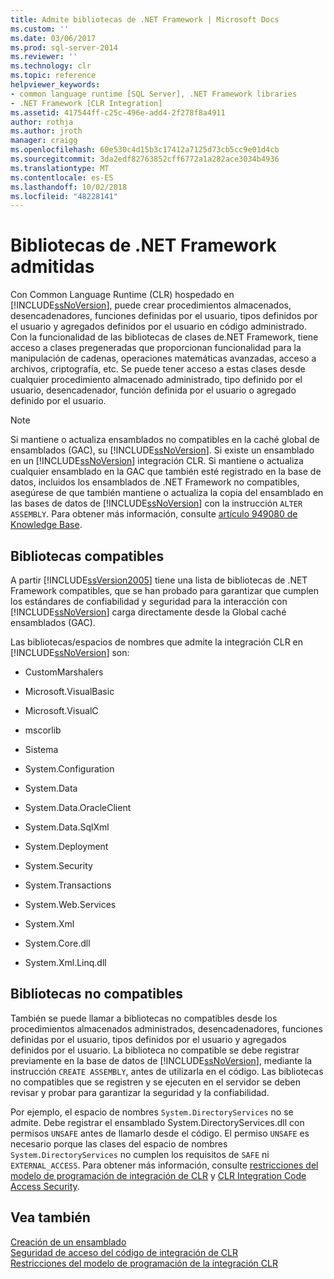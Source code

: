 ```yaml
---
title: Admite bibliotecas de .NET Framework | Microsoft Docs
ms.custom: ''
ms.date: 03/06/2017
ms.prod: sql-server-2014
ms.reviewer: ''
ms.technology: clr
ms.topic: reference
helpviewer_keywords:
- common language runtime [SQL Server], .NET Framework libraries
- .NET Framework [CLR Integration]
ms.assetid: 417544ff-c25c-496e-add4-2f278f8a4911
author: rothja
ms.author: jroth
manager: craigg
ms.openlocfilehash: 60e530c4d15b3c17412a7125d73cb5cc9e01d4cb
ms.sourcegitcommit: 3da2edf82763852cff6772a1a282ace3034b4936
ms.translationtype: MT
ms.contentlocale: es-ES
ms.lasthandoff: 10/02/2018
ms.locfileid: "48228141"
---
```

# <a name="supported-net-framework-libraries"></a>Bibliotecas de .NET Framework admitidas
  Con Common Language Runtime (CLR) hospedado en [!INCLUDE[ssNoVersion](../../../includes/ssnoversion-md.md)], puede crear procedimientos almacenados, desencadenadores, funciones definidas por el usuario, tipos definidos por el usuario y agregados definidos por el usuario en código administrado. Con la funcionalidad de las bibliotecas de clases de.NET Framework, tiene acceso a clases pregeneradas que proporcionan funcionalidad para la manipulación de cadenas, operaciones matemáticas avanzadas, acceso a archivos, criptografía, etc. Se puede tener acceso a estas clases desde cualquier procedimiento almacenado administrado, tipo definido por el usuario, desencadenador, función definida por el usuario o agregado definido por el usuario.  
  
> [!NOTE]  
>  Si mantiene o actualiza ensamblados no compatibles en la caché global de ensamblados (GAC), su [!INCLUDE[ssNoVersion](../../../includes/ssnoversion-md.md)]. Si existe un ensamblado en un [!INCLUDE[ssNoVersion](../../../includes/ssnoversion-md.md)] integración CLR. Si mantiene o actualiza cualquier ensamblado en la GAC que también esté registrado en la base de datos, incluidos los ensamblados de .NET Framework no compatibles, asegúrese de que también mantiene o actualiza la copia del ensamblado en las bases de datos de [!INCLUDE[ssNoVersion](../../../includes/ssnoversion-md.md)] con la instrucción `ALTER ASSEMBLY`. Para obtener más información, consulte [artículo 949080 de Knowledge Base](http://support.microsoft.com/kb/949080).  
  
## <a name="supported-libraries"></a>Bibliotecas compatibles  
 A partir [!INCLUDE[ssVersion2005](../../../includes/ssnoversion-md.md)] tiene una lista de bibliotecas de .NET Framework compatibles, que se han probado para garantizar que cumplen los estándares de confiabilidad y seguridad para la interacción con [!INCLUDE[ssNoVersion](../../../includes/ssnoversion-md.md)] carga directamente desde la Global caché ensamblados (GAC).  
  
 Las bibliotecas/espacios de nombres que admite la integración CLR en [!INCLUDE[ssNoVersion](../../../includes/ssnoversion-md.md)] son:  
  
-   CustomMarshalers  
  
-   Microsoft.VisualBasic  
  
-   Microsoft.VisualC  
  
-   mscorlib  
  
-   Sistema  
  
-   System.Configuration  
  
-   System.Data  
  
-   System.Data.OracleClient  
  
-   System.Data.SqlXml  
  
-   System.Deployment  
  
-   System.Security  
  
-   System.Transactions  
  
-   System.Web.Services  
  
-   System.Xml  
  
-   System.Core.dll  
  
-   System.Xml.Linq.dll  
  
## <a name="unsupported-libraries"></a>Bibliotecas no compatibles  
 También se puede llamar a bibliotecas no compatibles desde los procedimientos almacenados administrados, desencadenadores, funciones definidas por el usuario, tipos definidos por el usuario y agregados definidos por el usuario. La biblioteca no compatible se debe registrar previamente en la base de datos de [!INCLUDE[ssNoVersion](../../../includes/ssnoversion-md.md)], mediante la instrucción `CREATE ASSEMBLY`, antes de utilizarla en el código. Las bibliotecas no compatibles que se registren y se ejecuten en el servidor se deben revisar y probar para garantizar la seguridad y la confiabilidad.  
  
 Por ejemplo, el espacio de nombres `System.DirectoryServices` no se admite. Debe registrar el ensamblado System.DirectoryServices.dll con permisos `UNSAFE` antes de llamarlo desde el código. El permiso `UNSAFE` es necesario porque las clases del espacio de nombres `System.DirectoryServices` no cumplen los requisitos de `SAFE` ni `EXTERNAL_ACCESS`. Para obtener más información, consulte [restricciones del modelo de programación de integración de CLR](clr-integration-programming-model-restrictions.md) y [CLR Integration Code Access Security](../security/clr-integration-code-access-security.md).  
  
## <a name="see-also"></a>Vea también  
 [Creación de un ensamblado](../assemblies/creating-an-assembly.md)   
 [Seguridad de acceso del código de integración de CLR](../security/clr-integration-code-access-security.md)   
 [Restricciones del modelo de programación de la integración CLR](clr-integration-programming-model-restrictions.md)  
  
  
